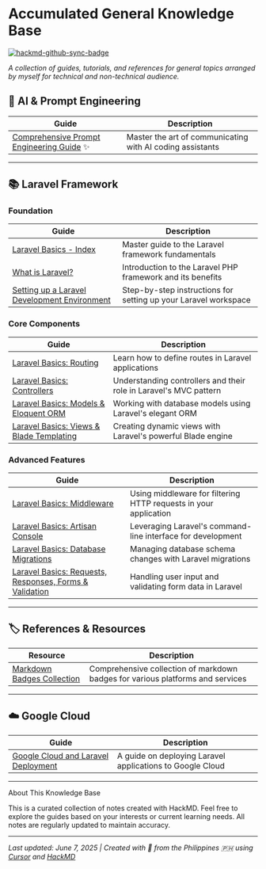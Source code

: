 # Accumulated General Knowledge Base

[![hackmd-github-sync-badge](https://hackmd.io/cP2KKpYCR32Yl0rh2VnqaQ/badge)](https://hackmd.io/cP2KKpYCR32Yl0rh2VnqaQ)

_A collection of guides, tutorials, and references for general topics arranged by myself for technical and non-technical audience._

## 🤖 AI & Prompt Engineering

| Guide | Description |
| ----- | ----------- |
| [Comprehensive Prompt Engineering Guide](Prompt-Engineering-Guide-for-AI-Coding-Assistants.md) ✨ | Master the art of communicating with AI coding assistants |

---

## 📚 Laravel Framework

### Foundation

| Guide | Description |
| ----- | ----------- |
| [Laravel Basics - Index](Laravel-Review/laravel-basics-index.md) | Master guide to the Laravel framework fundamentals |
| [What is Laravel?](Laravel-Review/what-is-laravel.md) | Introduction to the Laravel PHP framework and its benefits |
| [Setting up a Laravel Development Environment](Laravel-Review/setting-up-a-laravel-development-environment.md) | Step-by-step instructions for setting up your Laravel workspace |

### Core Components

| Guide | Description |
| ----- | ----------- |
| [Laravel Basics: Routing](Laravel-Review/laravel-basics-routing.md) | Learn how to define routes in Laravel applications |
| [Laravel Basics: Controllers](Laravel-Review/laravel-basics-controllers.md) | Understanding controllers and their role in Laravel's MVC pattern |
| [Laravel Basics: Models & Eloquent ORM](Laravel-Review/laravel-basics-models-and-eloquent-orm.md) | Working with database models using Laravel's elegant ORM |
| [Laravel Basics: Views & Blade Templating](Laravel-Review/laravel-basics-views-and-blade-templating.md) | Creating dynamic views with Laravel's powerful Blade engine |

### Advanced Features

| Guide | Description |
| ----- | ----------- |
| [Laravel Basics: Middleware](Laravel-Review/laravel-basics-middleware.md) | Using middleware for filtering HTTP requests in your application |
| [Laravel Basics: Artisan Console](Laravel-Review/laravel-basics-artisan-console.md) | Leveraging Laravel's command-line interface for development |
| [Laravel Basics: Database Migrations](Laravel-Review/laravel-basics-database-migrations.md) | Managing database schema changes with Laravel migrations |
| [Laravel Basics: Requests, Responses, Forms & Validation](Laravel-Review/laravel-basics-requests-responses-forms-and-validation.md) | Handling user input and validating form data in Laravel |

---

## 🏷️ References & Resources

| Resource | Description |
| ----- | ----------- |
| [Markdown Badges Collection](Markdown-badges.md) | Comprehensive collection of markdown badges for various platforms and services |

---

## ☁️ Google Cloud

| Guide | Description |
| ----- | ----------- |
| [Google Cloud and Laravel Deployment](Google-Cloud-and-Laravel-Deployment/deploying_a_secure_and_scalable_laravel_app_on_google_clouds_index.md) | A guide on deploying Laravel applications to Google Cloud |

---

About This Knowledge Base

This is a curated collection of notes created with HackMD. Feel free to explore the guides based on your interests or current learning needs. All notes are regularly updated to maintain accuracy.

---

*Last updated: June 7, 2025 | Created with 💙 from the Philippines 🇵🇭 using [Cursor](https://www.cursor.com/) and [HackMD](https://hackmd.io/)*

